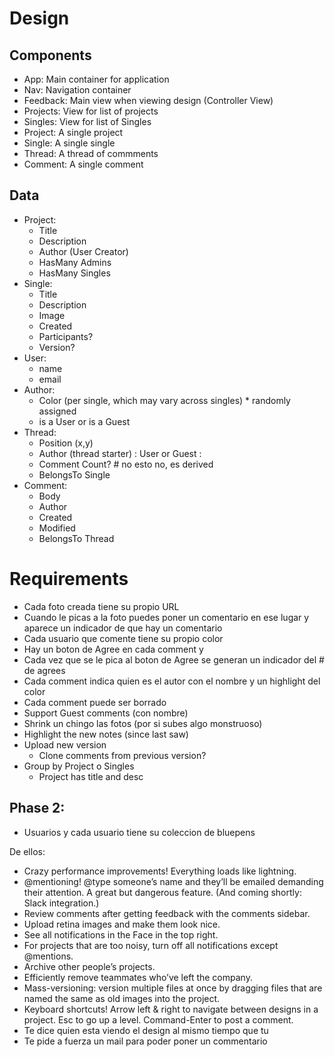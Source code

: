 # Design 

## Components

- App: Main container for application
- Nav: Navigation container
- Feedback: Main view when viewing design (Controller View)
- Projects: View for list of projects
- Singles: View for list of Singles
- Project: A single project
- Single: A single single
- Thread: A thread of commments
- Comment: A single comment

## Data
- Project:
	- Title
	- Description
	- Author (User Creator) 
	- HasMany Admins
	- HasMany Singles
- Single:
	- Title
	- Description
	- Image
	- Created
	- Participants?
	- Version?
- User:
	- name
	- email
- Author: 
	- Color (per single, which may vary across singles) * randomly assigned
	- is a User or is a Guest
- Thread:
	- Position (x,y)
	- Author (thread starter) : User or Guest :
	- Comment Count? # no esto no, es derived
	- BelongsTo Single
- Comment: 
	- Body
	- Author
	- Created
	- Modified
	- BelongsTo Thread

# Requirements

- Cada foto creada tiene su propio URL 
- Cuando le picas a la foto puedes poner un comentario en ese lugar y aparece un indicador de que hay un comentario
- Cada usuario que comente tiene su propio color
- Hay un boton de Agree en cada comment y
- Cada vez que se le pica al boton de Agree se generan un indicador del # de agrees
- Cada comment indica quien es el autor con el nombre y un highlight del color
- Cada comment puede ser borrado
- Support Guest comments (con nombre)
- Shrink un chingo las fotos (por si subes algo monstruoso)
- Highlight the new notes (since last saw)
- Upload new version
	- Clone comments from previous version?
- Group by Project o Singles
	- Project has title and desc



## Phase 2:

- Usuarios y cada usuario tiene su coleccion de bluepens



De ellos:

- Crazy performance improvements! Everything loads like lightning.
- @mentioning! @type someone’s name and they’ll be emailed demanding their attention. A great but dangerous feature. (And coming shortly: Slack integration.)
- Review comments after getting feedback with the comments sidebar.
- Upload retina images and make them look nice.
- See all notifications in the Face in the top right.
- For projects that are too noisy, turn off all notifications except @mentions.
- Archive other people’s projects.
- Efficiently remove teammates who’ve left the company.
- Mass-versioning: version multiple files at once by dragging files that are named the same as old images into the project.
- Keyboard shortcuts! Arrow left & right to navigate between designs in a project. Esc to go up a level. Command-Enter to post a comment.
- Te dice quien esta viendo el design al mismo tiempo que tu
- Te pide a fuerza un mail para poder poner un commentario
